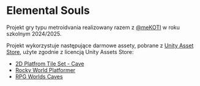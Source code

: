 # Elemental Souls
Projekt gry typu metroidvania realizowany razem z [@meKOTI](https://github.com/meKOTI) w roku szkolnym 2024/2025.

Projekt wykorzystuje następujące darmowe assety, pobrane z [Unity Asset Store](https://assetstore.unity.com/), użyte zgodnie z licencją Unity Assets Store:
- [2D Platfrom Tile Set - Cave](https://assetstore.unity.com/packages/2d/environments/2d-platfrom-tile-set-cave-61672)
- [Rocky World Platformer](https://assetstore.unity.com/packages/2d/environments/rocky-world-platformer-150009)
- [RPG Worlds Caves](https://assetstore.unity.com/packages/2d/environments/rpg-worlds-caves-167274)
